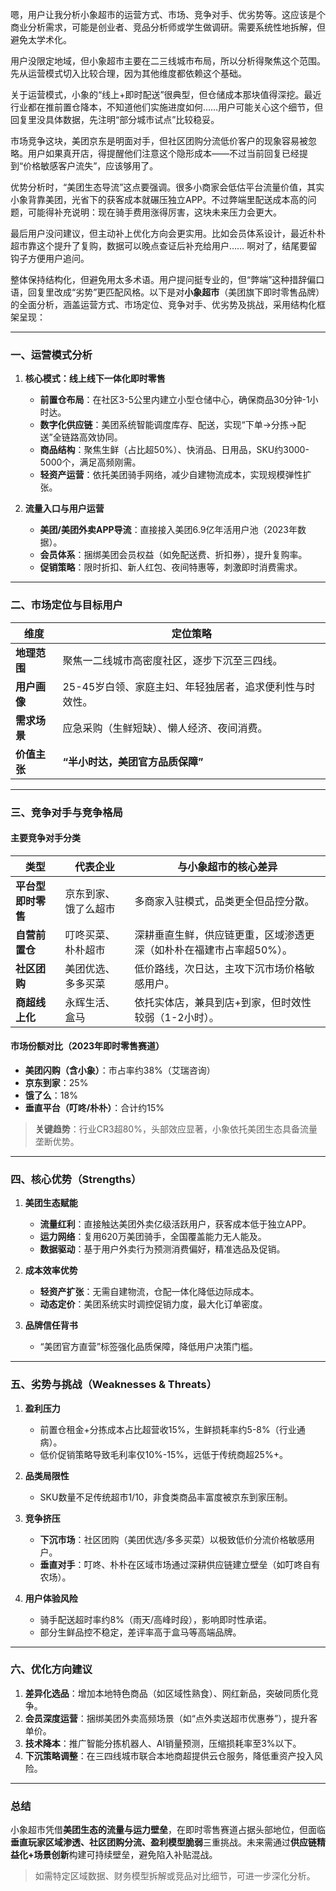 
嗯，用户让我分析小象超市的运营方式、市场、竞争对手、优劣势等。这应该是个商业分析需求，可能是创业者、竞品分析师或学生做调研。需要系统性地拆解，但避免太学术化。

用户没限定地域，但小象超市主要在二三线城市布局，所以分析得聚焦这个范围。先从运营模式切入比较合理，因为其他维度都依赖这个基础。

关于运营模式，小象的“线上+即时配送”很典型，但仓储成本那块值得深挖。最近行业都在推前置仓降本，不知道他们实施进度如何……用户可能关心这个细节，但回复里没具体数据，先注明“部分城市试点”比较稳妥。

市场竞争这块，美团京东是明面对手，但社区团购分流低价客户的现象容易被忽略。用户如果真开店，得提醒他们注意这个隐形成本——不过当前回复已经提到“价格敏感客户流失”，应该够用了。

优势分析时，“美团生态导流”这点要强调。很多小商家会低估平台流量价值，其实小象背靠美团，光省下的获客成本就碾压独立APP。不过弊端里配送成本高的问题，可能得补充说明：现在骑手费用涨得厉害，这块未来压力会更大。

最后用户没问建议，但主动补上优化方向会更实用。比如会员体系设计，最近朴朴超市靠这个提升了复购，数据可以晚点查证后补充给用户…… 啊对了，结尾要留钩子方便用户追问。

整体保持结构化，但避免用太多术语。用户提问挺专业的，但“弊端”这种措辞偏口语，回复里改成“劣势”更匹配风格。以下是对**小象超市**（美团旗下即时零售品牌）的全面分析，涵盖运营方式、市场定位、竞争对手、优劣势及挑战，采用结构化框架呈现：

---

### **一、运营模式分析**
1. **核心模式：线上线下一体化即时零售**  
   - **前置仓布局**：在社区3-5公里内建立小型仓储中心，确保商品30分钟-1小时达。  
   - **数字化供应链**：美团系统智能调度库存、配送，实现“下单→分拣→配送”全链路高效协同。  
   - **商品结构**：聚焦生鲜（占比超50%）、快消品、日用品，SKU约3000-5000个，满足高频刚需。  
   - **轻资产运营**：依托美团骑手网络，减少自建物流成本，实现规模弹性扩张。

2. **流量入口与用户运营**  
   - **美团/美团外卖APP导流**：直接接入美团6.9亿年活用户池（2023年数据）。  
   - **会员体系**：捆绑美团会员权益（如免配送费、折扣券），提升复购率。  
   - **促销策略**：限时折扣、新人红包、夜间特惠等，刺激即时消费需求。

---

### **二、市场定位与目标用户**
| **维度**       | **定位策略**                  |
|----------------|-----------------------------|
| **地理范围**   | 聚焦一二线城市高密度社区，逐步下沉至三四线。 |
| **用户画像**   | 25-45岁白领、家庭主妇、年轻独居者，追求便利性与时效性。 |
| **需求场景**   | 应急采购（生鲜短缺）、懒人经济、夜间消费。 |
| **价值主张**   | **“半小时达，美团官方品质保障”**         |

---

### **三、竞争对手与竞争格局**
#### **主要竞争对手分类**
| **类型**         | **代表企业**       | **与小象超市的核心差异**               |
|------------------|-------------------|--------------------------------------|
| **平台型即时零售** | 京东到家、饿了么超市 | 多商家入驻模式，品类更全但品控分散。         |
| **自营前置仓**    | 叮咚买菜、朴朴超市  | 深耕垂直生鲜，供应链更重，区域渗透更深（如朴朴在福建市占率超50%）。 |
| **社区团购**      | 美团优选、多多买菜  | 低价路线，次日达，主攻下沉市场价格敏感用户。    |
| **商超线上化**    | 永辉生活、盒马      | 依托实体店，兼具到店+到家，但时效性较弱（1-2小时）。 |

#### **市场份额对比（2023年即时零售赛道）**
- **美团闪购（含小象）**：市占率约38%（艾瑞咨询）  
- **京东到家**：25%  
- **饿了么**：18%  
- **垂直平台（叮咚/朴朴）**：合计约15%  

> **关键趋势**：行业CR3超80%，头部效应显著，小象依托美团生态具备流量垄断优势。

---

### **四、核心优势（Strengths）**
1. **美团生态赋能**  
   - **流量红利**：直接触达美团外卖亿级活跃用户，获客成本低于独立APP。  
   - **运力网络**：复用620万美团骑手，全国覆盖能力无人能及。  
   - **数据驱动**：基于用户外卖行为预测消费偏好，精准选品及促销。

2. **成本效率优势**  
   - **轻资产扩张**：无需自建物流，仓配一体化降低边际成本。  
   - **动态定价**：美团系统实时调控促销力度，最大化订单密度。

3. **品牌信任背书**  
   - “美团官方直营”标签强化品质保障，降低用户决策门槛。

---

### **五、劣势与挑战（Weaknesses & Threats）**
1. **盈利压力**  
   - 前置仓租金+分拣成本占比超营收15%，生鲜损耗率约5-8%（行业通病）。  
   - 低价促销策略导致毛利率仅10%-15%，远低于传统商超25%+。

2. **品类局限性**  
   - SKU数量不足传统超市1/10，非食类商品丰富度被京东到家压制。

3. **竞争挤压**  
   - **下沉市场**：社区团购（美团优选/多多买菜）以极致低价分流价格敏感用户。  
   - **垂直对手**：叮咚、朴朴在区域市场通过深耕供应链建立壁垒（如叮咚自有农场）。

4. **用户体验风险**  
   - 骑手配送超时率约8%（雨天/高峰时段），影响即时性承诺。  
   - 部分生鲜品控不稳定，差评率高于盒马等高端品牌。

---

### **六、优化方向建议**
1. **差异化选品**：增加本地特色商品（如区域性熟食）、网红新品，突破同质化竞争。  
2. **会员深度运营**：捆绑美团外卖高频场景（如“点外卖送超市优惠券”），提升客单价。  
3. **技术降本**：推广智能分拣机器人、AI销量预测，压缩损耗率至3%以下。  
4. **下沉策略调整**：在三四线城市联合本地商超提供云仓服务，降低重资产投入风险。

---

### 总结
小象超市凭借**美团生态的流量与运力壁垒**，在即时零售赛道占据头部地位，但面临**垂直玩家区域渗透、社区团购分流、盈利模型脆弱**三重挑战。未来需通过**供应链精益化+场景创新**构建可持续壁垒，避免陷入补贴混战。

> 如需特定区域数据、财务模型拆解或竞品对比细节，可进一步深化分析。

